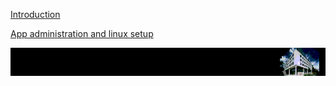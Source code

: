 [Introduction](./../../README.md)

[App administration and linux setup](./linux-instructions.md)

![logo](./../img/doc/zew-footer.png)
